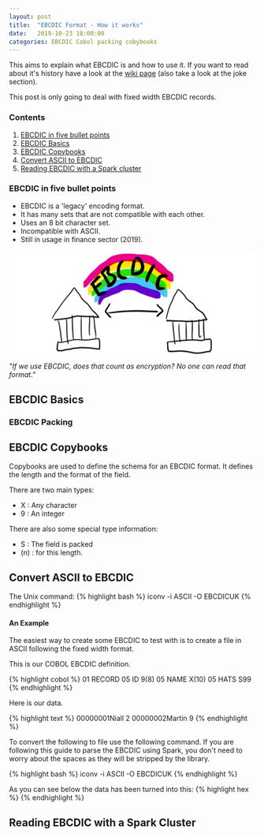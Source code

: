 ```yaml
---
layout: post
title:  "EBCDIC Format - How it works"
date:   2019-10-23 18:00:00
categories: EBCDIC Cobol packing cobybooks
---
```


This aims to explain what EBCDIC is and how to use it. If you want to read about it's history have a look at the [wiki page][wikipage] (also take a look at the joke section).

This post is only going to deal with fixed width EBCDIC records.

### Contents
1. [EBCDIC in five bullet points](#ebcdic-in-five-bullet-points)
2. [EBCDIC Basics](#ebcdic-basics)
3. [EBCDIC Copybooks](#ebcdic-copybooks)
3. [Convert ASCII to EBCDIC](#convert-ascii-to-ebcdic)
4. [Reading EBCDIC with a Spark cluster](#reading-ebcdic-with-a-spark-cluster)

### EBCDIC in five bullet points

* EBCDIC is a 'legacy' encoding format. 
* It has many sets that are not compatible with each other.
* Uses an 8 bit character set.
* Incompatible with ASCII.
* Still in usage in finance sector (2019).

![](/assets/images/ebcdicusage.jpg)
*"If we use EBCDIC, does that count as encryption? No one can read that format."*

## EBCDIC Basics

### EBCDIC Packing

## EBCDIC Copybooks

Copybooks are used to define the schema for an EBCDIC format. It defines the length and the format of the field.

There are two main types:
* X : Any character
* 9 : An integer

There are also some special type information:
* S : The field is packed
* (n) : for this length.

## Convert ASCII to EBCDIC

The Unix command:
{% highlight bash %}
iconv -i ASCII -O EBCDICUK
{% endhighlight %}

#### An Example

The easiest way to create some EBCDIC to test with is to create a file in ASCII following the fixed width format.

This is our COBOL EBCDIC definition.

{% highlight cobol %}
  01 RECORD
    05 ID   9(8)
    05 NAME X(10)
    05 HATS S99
{% endhighlight %}

Here is our data.

{% highlight text %}
00000001Niall     2
00000002Martin    9
{% endhighlight %}

To convert the following to file use the following command. If you are following this guide to parse the EBCDIC using Spark, you don't need to worry about the spaces as they will be stripped by the library.

{% highlight bash %}
iconv -i ASCII -O EBCDICUK
{% endhighlight %}

As you can see below the data has been turned into this:
{% highlight hex %}
<PASTE THE OUTPUT HERE>
{% endhighlight %}

## Reading EBCDIC with a Spark Cluster

[wikipage]: https://en.wikipedia.org/wiki/EBCDIC
